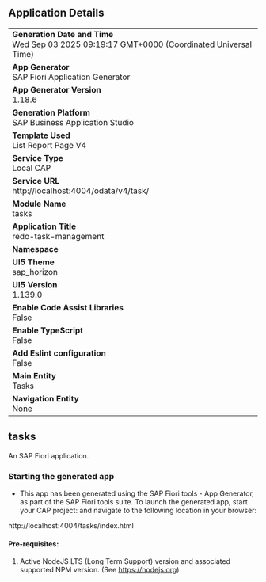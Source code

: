 ## Application Details
|               |
| ------------- |
|**Generation Date and Time**<br>Wed Sep 03 2025 09:19:17 GMT+0000 (Coordinated Universal Time)|
|**App Generator**<br>SAP Fiori Application Generator|
|**App Generator Version**<br>1.18.6|
|**Generation Platform**<br>SAP Business Application Studio|
|**Template Used**<br>List Report Page V4|
|**Service Type**<br>Local CAP|
|**Service URL**<br>http://localhost:4004/odata/v4/task/|
|**Module Name**<br>tasks|
|**Application Title**<br>redo-task-management|
|**Namespace**<br>|
|**UI5 Theme**<br>sap_horizon|
|**UI5 Version**<br>1.139.0|
|**Enable Code Assist Libraries**<br>False|
|**Enable TypeScript**<br>False|
|**Add Eslint configuration**<br>False|
|**Main Entity**<br>Tasks|
|**Navigation Entity**<br>None|

## tasks

An SAP Fiori application.

### Starting the generated app

-   This app has been generated using the SAP Fiori tools - App Generator, as part of the SAP Fiori tools suite.  To launch the generated app, start your CAP project:  and navigate to the following location in your browser:

http://localhost:4004/tasks/index.html

#### Pre-requisites:

1. Active NodeJS LTS (Long Term Support) version and associated supported NPM version.  (See https://nodejs.org)


